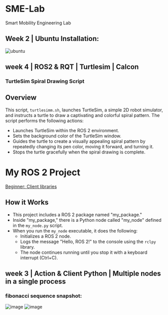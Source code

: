 # SME-Lab
Smart Mobility Engineering Lab

## Week 2 | Ubuntu Installation:
![ubuntu](https://github.com/Jamshid-Ganiev/SME-Lab/assets/84252587/c46a9103-bd95-4a68-93a9-0c072cbbf81d)

## week 4 | ROS2 & RQT | Turtlesim | Calcon
### TurtleSim Spiral Drawing Script
## Overview

This script, `turtlesimm.sh`, launches TurtleSim, a simple 2D robot simulator, and instructs a turtle to draw a captivating and colorful spiral pattern. 
The script performs the following actions:

- Launches TurtleSim within the ROS 2 environment.
- Sets the background color of the TurtleSim window.
- Guides the turtle to create a visually appealing spiral pattern by repeatedly changing its pen color, moving it forward, and turning it.
- Stops the turtle gracefully when the spiral drawing is complete.

# My ROS 2 Project

[Beginner: Client libraries](https://github.com/Jamshid-Ganiev/SME-Lab/tree/main/week-4-homework/ros2_ws)

## How it Works
- This project includes a ROS 2 package named "my_package."
- Inside "my_package," there is a Python node called "my_node" defined in the `my_node.py` script.
- When you run the `my_node` executable, it does the following:
  - Initializes a ROS 2 node.
  - Logs the message "Hello, ROS 2!" to the console using the `rclpy` library.
  - The node continues running until you stop it with a keyboard interrupt (Ctrl+C).
 

## week 3 | Action & Client Python | Multiple nodes in a single process
### fibonacci sequence snapshot:
![image](https://github.com/Jamshid-Ganiev/SME-Lab/assets/84252587/d5d9cf43-d2e8-4187-b994-d8d9026cdb34)
![image](https://github.com/Jamshid-Ganiev/SME-Lab/assets/84252587/264c61c2-c3be-4c72-aa2b-34e2868dab0c)


